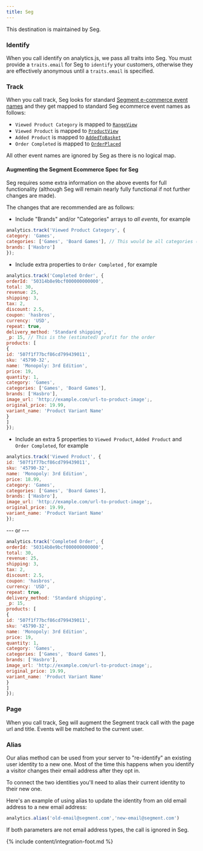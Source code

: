 ```yaml
---
title: Seg
---
```


This destination is maintained by Seg.

### Identify

When you call identify on analytics.js, we pass all traits into Seg. You must provide a `traits.email` for Seg to `identify` your customers, otherwise they are effectively anonymous until a `traits.email` is specified.

### Track

When you call track, Seg looks for standard [Segment e-commerce event names](/docs/spec/ecommerce/v2/) and they get mapped to standard Seg ecommerce event names as follows:

- `Viewed Product Category` is mapped to [`RangeView`](http://support.segapp.com/knowledge_base/topics/range-view-event)
- `Viewed Product` is mapped to [`ProductView`](http://support.segapp.com/knowledge_base/topics/product-view-event)
- `Added Product` is mapped to [`AddedToBasket`](http://support.segapp.com/knowledge_base/topics/added-to-basket-event)
- `Order Completed` is mapped to [`OrderPlaced`](http://support.segapp.com/knowledge_base/topics/order-placed-event)

All other event names are ignored by Seg as there is no logical map.

#### Augmenting the Segment Ecommerce Spec for Seg
Seg requires some extra information on the above events for full functionality (although Seg will remain nearly fully functional if not further changes are made).

The changes that are recommended are as follows:

- Include "Brands" and/or "Categories" arrays to *all events*, for example

```javascript
analytics.track('Viewed Product Category', {
category: 'Games',
categories: ['Games', 'Board Games'], // This would be all categories (and parent categories) that the product exists in
brands: ['Hasbro']
});
```

- Include extra properties to `Order Completed` , for example

```javascript
analytics.track('Completed Order', {
orderId: '50314b8e9bcf000000000000',
total: 30,
revenue: 25,
shipping: 3,
tax: 2,
discount: 2.5,
coupon: 'hasbros',
currency: 'USD',
repeat: true,
delivery_method: 'Standard shipping',
_p: 15, // This is the (estimated) profit for the order
products: [
{
id: '507f1f77bcf86cd799439011',
sku: '45790-32',
name: 'Monopoly: 3rd Edition',
price: 19,
quantity: 1,
category: 'Games',
categories: ['Games', 'Board Games'],
brands: ['Hasbro'],
image_url: 'http://example.com/url-to-product-image';,
original_price: 19.99,
variant_name: 'Product Variant Name'
}
]
});
```

- Include an extra 5 properties to `Viewed Product`, `Added Product` and `Order Completed`, for example

```javascript
analytics.track('Viewed Product', {
id: '507f1f77bcf86cd799439011',
sku: '45790-32',
name: 'Monopoly: 3rd Edition',
price: 18.99,
category: 'Games',
categories: ['Games', 'Board Games'],
brands: ['Hasbro'],
image_url: 'http://example.com/url-to-product-image';,
original_price: 19.99,
variant_name: 'Product Variant Name'
});
```
--- or ---
```Javascript
analytics.track('Completed Order', {
orderId: '50314b8e9bcf000000000000',
total: 30,
revenue: 25,
shipping: 3,
tax: 2,
discount: 2.5,
coupon: 'hasbros',
currency: 'USD',
repeat: true,
delivery_method: 'Standard shipping',
_p: 15,
products: [
{
id: '507f1f77bcf86cd799439011',
sku: '45790-32',
name: 'Monopoly: 3rd Edition',
price: 19,
quantity: 1,
category: 'Games',
categories: ['Games', 'Board Games'],
brands: ['Hasbro'],
image_url: 'http://example.com/url-to-product-image';,
original_price: 19.99,
variant_name: 'Product Variant Name'
}
]
});
```

### Page
When you call track, Seg will augment the Segment track call with the page url and title. Events will be matched to the current user.

### Alias
Our alias method can be used from your server to "re-identify" an existing user identity to a new one. Most of the time this happens when you identify a visitor changes their email address after they opt in.

To connect the two identities you'll need to alias their current identity to their new one.

Here's an example of using alias to update the identity from an old email address to a new email address:

```javascript
analytics.alias('old-email@segment.com','new-email@segment.com')
```

If both parameters are not email address types, the call is ignored in Seg.

{% include content/integration-foot.md %}
